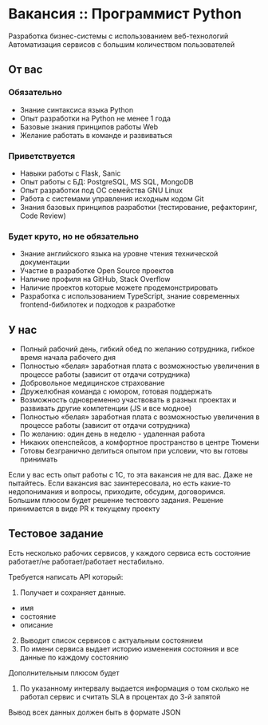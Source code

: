 # Вакансия :: Программист Python

Разработка бизнес-системы с использованием веб-технологий Автоматизация сервисов с большим количеством пользователей

## От вас

### Обязательно

- Знание синтаксиса языка Python
- Опыт разработки на Python не менее 1 года
- Базовые знания принципов работы Web
- Желание работать в команде и развиваться

### Приветствуется

- Навыки работы с Flask, Sanic
- Опыт работы с БД: PostgreSQL, MS SQL, MongoDB
- Опыт разработки под ОС семейства GNU Linux
- Работа с системами управления исходным кодом Git
- Знания базовых принципов разработки (тестирование, рефакторинг, Code Review)

### Будет круто, но не обязательно

- Знание английского языка на уровне чтения технической документации
- Участие в разработке Open Source проектов
- Наличие профиля на GitHub, Stack Overflow
- Наличие проектов которые можете продемонстрировать
- Разработка с использованием TypeScript, знание современных frontend-бибилотек и подходов к разработке

## У нас

- Полный рабочий день, гибкий обед по желанию сотрудника, гибкое время начала рабочего дня
- Полностью «белая» заработная плата с возможностью увеличения в процессе работы (зависит от отдачи сотрудника)
- Добровольное медицинское страхование
- Дружелюбная команда с юмором, готовая поддержать
- Возможность одновременно участвовать в разных проектах и развивать другие компетенции (JS и все модное)
- Полностью «белая» заработная плата с возможностью увеличения в процессе работы (зависит от отдачи сотрудника)
- По желанию: один день в неделю - удаленная работа
- Никаких опенспейсов, а комфортное пространство в центре Тюмени
- Готовы безгранично делиться опытом при условии, что вы готовы принимать

Если у вас есть опыт работы с 1С, то эта вакансия не для вас. Даже не пытайтесь. Если вакансия вас заинтересовала, но есть какие-то недопонимания и вопросы, приходите, обсудим, договоримся.   
Большим плюсом будет решение тестового задания. Решение принимается в виде PR к текущему проекту 

## Тестовое задание

Есть несколько рабочих сервисов, у каждого сервиса есть состояние работает/не работает/работает нестабильно.

Требуется написать API который:
1. Получает и сохраняет данные.
  - имя
  - состояние
  - описание
2. Выводит список сервисов с актуальным состоянием
3. По имени сервиса выдает историю изменения состояния и все данные по каждому состоянию

Дополнительным плюсом будет 
1. По указанному интервалу выдается информация о том сколько не работал сервис и считать SLA в процентах до 3-й запятой

Вывод всех данных должен быть в формате JSON